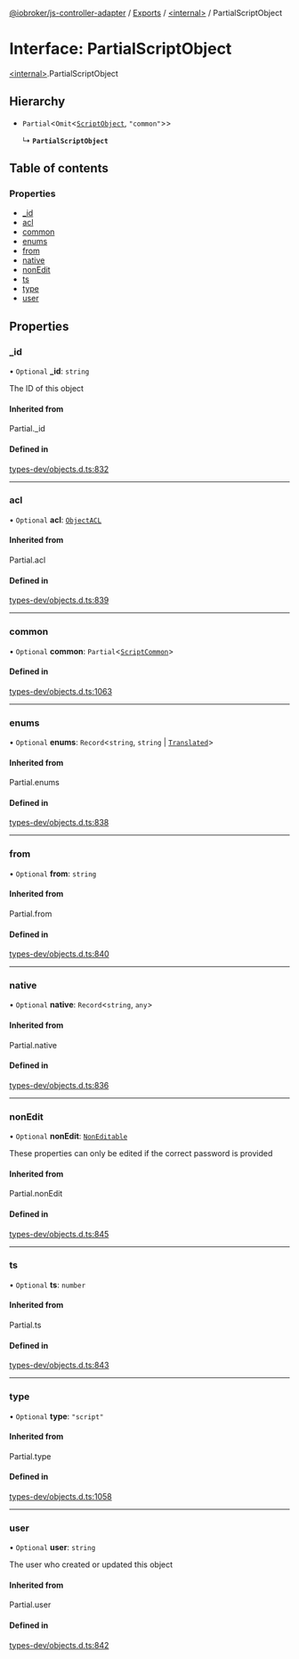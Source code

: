[@iobroker/js-controller-adapter](../README.md) / [Exports](../modules.md) / [\<internal\>](../modules/internal_.md) / PartialScriptObject

# Interface: PartialScriptObject

[\<internal\>](../modules/internal_.md).PartialScriptObject

## Hierarchy

- `Partial`\<`Omit`\<[`ScriptObject`](internal_.ScriptObject.md), ``"common"``\>\>

  ↳ **`PartialScriptObject`**

## Table of contents

### Properties

- [\_id](internal_.PartialScriptObject.md#_id)
- [acl](internal_.PartialScriptObject.md#acl)
- [common](internal_.PartialScriptObject.md#common)
- [enums](internal_.PartialScriptObject.md#enums)
- [from](internal_.PartialScriptObject.md#from)
- [native](internal_.PartialScriptObject.md#native)
- [nonEdit](internal_.PartialScriptObject.md#nonedit)
- [ts](internal_.PartialScriptObject.md#ts)
- [type](internal_.PartialScriptObject.md#type)
- [user](internal_.PartialScriptObject.md#user)

## Properties

### \_id

• `Optional` **\_id**: `string`

The ID of this object

#### Inherited from

Partial.\_id

#### Defined in

[types-dev/objects.d.ts:832](https://github.com/ioBroker/ioBroker.js-controller/blob/f2a3be78f776ca603f69da1c766b390d89e943cc/packages/types-dev/objects.d.ts#L832)

___

### acl

• `Optional` **acl**: [`ObjectACL`](internal_.ObjectACL.md)

#### Inherited from

Partial.acl

#### Defined in

[types-dev/objects.d.ts:839](https://github.com/ioBroker/ioBroker.js-controller/blob/f2a3be78f776ca603f69da1c766b390d89e943cc/packages/types-dev/objects.d.ts#L839)

___

### common

• `Optional` **common**: `Partial`\<[`ScriptCommon`](internal_.ScriptCommon.md)\>

#### Defined in

[types-dev/objects.d.ts:1063](https://github.com/ioBroker/ioBroker.js-controller/blob/f2a3be78f776ca603f69da1c766b390d89e943cc/packages/types-dev/objects.d.ts#L1063)

___

### enums

• `Optional` **enums**: `Record`\<`string`, `string` \| [`Translated`](../modules/internal_.md#translated)\>

#### Inherited from

Partial.enums

#### Defined in

[types-dev/objects.d.ts:838](https://github.com/ioBroker/ioBroker.js-controller/blob/f2a3be78f776ca603f69da1c766b390d89e943cc/packages/types-dev/objects.d.ts#L838)

___

### from

• `Optional` **from**: `string`

#### Inherited from

Partial.from

#### Defined in

[types-dev/objects.d.ts:840](https://github.com/ioBroker/ioBroker.js-controller/blob/f2a3be78f776ca603f69da1c766b390d89e943cc/packages/types-dev/objects.d.ts#L840)

___

### native

• `Optional` **native**: `Record`\<`string`, `any`\>

#### Inherited from

Partial.native

#### Defined in

[types-dev/objects.d.ts:836](https://github.com/ioBroker/ioBroker.js-controller/blob/f2a3be78f776ca603f69da1c766b390d89e943cc/packages/types-dev/objects.d.ts#L836)

___

### nonEdit

• `Optional` **nonEdit**: [`NonEditable`](internal_.NonEditable.md)

These properties can only be edited if the correct password is provided

#### Inherited from

Partial.nonEdit

#### Defined in

[types-dev/objects.d.ts:845](https://github.com/ioBroker/ioBroker.js-controller/blob/f2a3be78f776ca603f69da1c766b390d89e943cc/packages/types-dev/objects.d.ts#L845)

___

### ts

• `Optional` **ts**: `number`

#### Inherited from

Partial.ts

#### Defined in

[types-dev/objects.d.ts:843](https://github.com/ioBroker/ioBroker.js-controller/blob/f2a3be78f776ca603f69da1c766b390d89e943cc/packages/types-dev/objects.d.ts#L843)

___

### type

• `Optional` **type**: ``"script"``

#### Inherited from

Partial.type

#### Defined in

[types-dev/objects.d.ts:1058](https://github.com/ioBroker/ioBroker.js-controller/blob/f2a3be78f776ca603f69da1c766b390d89e943cc/packages/types-dev/objects.d.ts#L1058)

___

### user

• `Optional` **user**: `string`

The user who created or updated this object

#### Inherited from

Partial.user

#### Defined in

[types-dev/objects.d.ts:842](https://github.com/ioBroker/ioBroker.js-controller/blob/f2a3be78f776ca603f69da1c766b390d89e943cc/packages/types-dev/objects.d.ts#L842)
